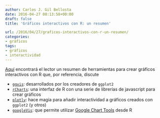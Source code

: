 ```yaml
---
author: Carlos J. Gil Bellosta
date: 2016-04-27 08:13:58+00:00
draft: false
title: 'Gráficos interactivos con R: un resumen'

url: /2016/04/27/graficos-interactivos-con-r-un-resumen/
categories:
- gráficos
tags:
- gráficos
- interactividad
---
```


[Aquí](http://ouzor.github.io/blog/2014/11/21/interactive-visualizations.html) encontrará el lector un resumen de herramientas para crear gráficos interactivos con R que, por referencia, discute

* [`ggvis`](http://ggvis.rstudio.com/): desarrollados por los creadores de `ggplot2`
* [`rCharts`](http://rcharts.io/): una interfaz de R con una serie de librerías de javascript para crear gráficos
* [`plotly`](https://plot.ly/r/): hace magia para añadir interactividad a gráficos creados con `ggplot2` (y otros)
* [`googleVis`](http://cran.r-project.org/web/packages/googleVis/vignettes/googleVis_examples.html): que permite utilizar [Google Chart Tools](https://developers.google.com/chart/) desde R


